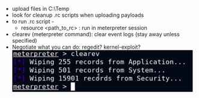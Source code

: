 - upload files in C:\Temp
- look for cleanup .rc scripts when uploading payloads
- to run .rc script -
	- resource <path_to_rc> : run in meterpreter session
- clearev (meterpreter command): clear event logs (stay away unless specified)
- Negotiate what you can do: regedit? kernel-exploit?
![meterpreter clearev](./images/clear-tracks.png)